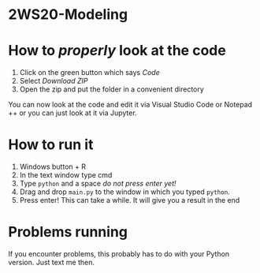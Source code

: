 # 2WS20-Modeling

# How to _properly_ look at the code

1. Click on the green button which says _Code_
2. Select _Download ZIP_
3. Open the zip and put the folder in a convenient directory

You can now look at the code and edit it via Visual Studio Code or Notepad ++ or you can just look at it via Jupyter.
# How to run it 
1. Windows button + R
2. In the text window type cmd
3. Type `python` and a space _do not press enter yet!_
4. Drag and drop `main.py` to the window in which you typed `python`.
5. Press enter!
This can take a while. It will give you a result in the end

# Problems running
If you encounter problems, this probably has to do with your Python version. Just text me then.
